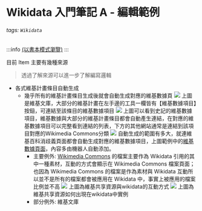 Wikidata 入門筆記 A - 編輯範例
==============================

###### tags: `Wikidata`

:::info
[(以書本模式瀏覽)](https://hackmd.io/@jd3main/H1TpO43CX/)
:::

目前 Item 主要有幾種來源
>透過了解來源可以進一步了解編寫邏輯

* 各式維基計畫條目自動生成
    * 幾乎所有的維基計畫條目生成後就會自動生成對應的維基數據頁
     ![](https://upload.wikimedia.org/wikipedia/commons/3/33/Wikidata%E6%95%99%E5%AD%B8%E7%AF%84%E4%BE%8B-3.png)
     上圖是維基文庫，大部分的維基計畫在左手邊的工具一欄皆有【維基數據項目】按鈕，可連結至該條目的維基數據項目
     ![](https://upload.wikimedia.org/wikipedia/commons/2/2e/Wikidata%E6%95%99%E5%AD%B8%E7%AF%84%E4%BE%8B-4.png)
     上圖可以看到史記的維基數據項目，維基數據與大部分的維基計畫條目都會自動產生連結，在對應的維基數據項目可以完整看到連結的列表，下方的其他網站通常是連結到該項目對應的Wikimedia Commons分類
     ![](https://upload.wikimedia.org/wikipedia/commons/4/4a/Wikidata%E6%95%99%E5%AD%B8%E7%AF%84%E4%BE%8B-5.png)
     自動生成的範圍有多大，就連維基百科消歧義頁面都會自動生成對應的維基數據項目，上圖範例中的[維基數據頁面](https://www.wikidata.org/wiki/Q13178067)，內容多由機器人自動添加。
        * 主要例外: [Wikimedia Commons](https://commons.wikimedia.org/wiki/Main_Page) 的檔案主要作為 Wikidata 引用的其中一種素材，互動的方式會顯示在 Wikimedia Commons 檔案頁面；也因為 Wikimedia Commons 的檔案是作為素材與 Wikidata 互動所以並不是所有的檔案都會被應用在 Wikidata 中，事實上被應用的檔案比例並不高 
        ![](https://upload.wikimedia.org/wikipedia/commons/1/1e/Wikidata%E6%95%99%E5%AD%B8%E7%AF%84%E4%BE%8B-1.png)
        上圖為維基共享資源與wikidata的互動方式
        ![](https://upload.wikimedia.org/wikipedia/commons/6/60/Wikidata%E6%95%99%E5%AD%B8%E7%AF%84%E4%BE%8B-2.png)
        上圖為維基共享資源如何出現在wikidata中實例
        * 部分例外: 維基文庫


<style>
.part{
    margin-left: 26px;
}
h1.part{
    text-align:center;
}
h2.part{
    margin-left: 0px;
    border: solid;
    border-left: none;
    border-right: none;
    border-top: 3px #900 solid;
    border-bottom: 1px #396 solid;
    color: black;
    text-align:center;
    background-color: #F6F6F6;
    padding: 6px;
}
h3.part{
    margin-left: 0px;
    border-top: solid 1.5px #069;
    border-bottom: solid 1px #396;
    padding: 5px 5px;
}
h4.part{
    margin-left: 15px;
    border: dotted #396;
    border-width: 1px 0px 0px 0px;
}
h5.part{
    margin-left: 20px;
}
h6.part{
    margin-left: 23px;
}
</style>